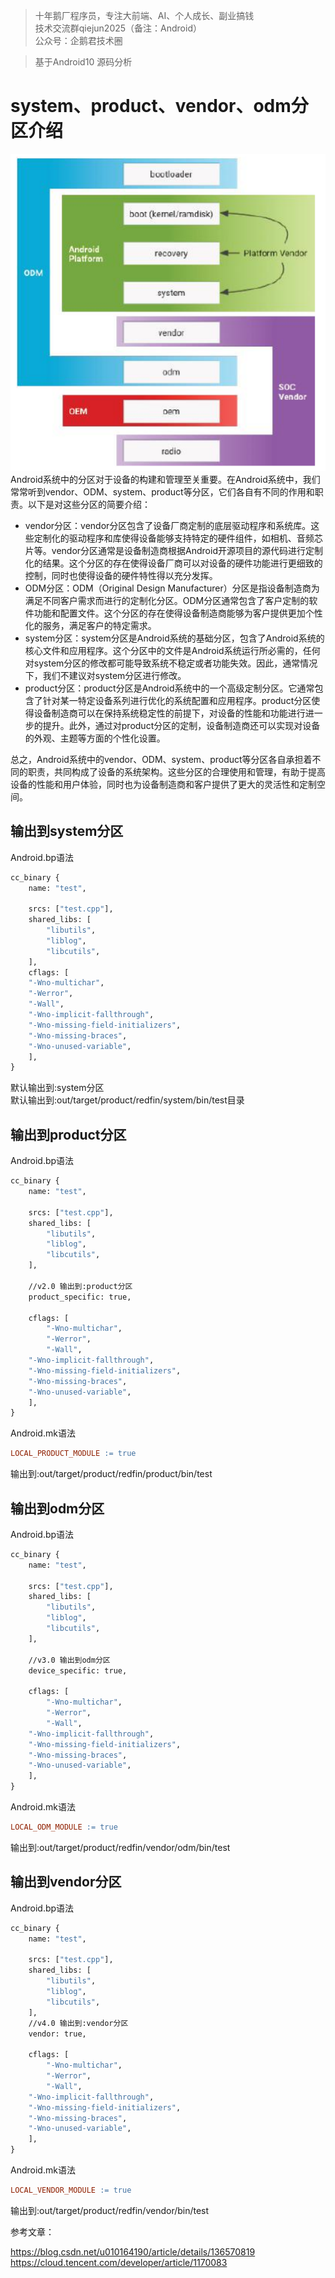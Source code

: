 > 十年鹅厂程序员，专注大前端、AI、个人成长、副业搞钱 <br>
> 技术交流群qiejun2025（备注：Android）<br>
> 公众号：企鹅君技术圈 <br>

> 基于Android10 源码分析

# system、product、vendor、odm分区介绍

![vendor.png](https://raw.githubusercontent.com/linuxjava/AndroidFramework/refs/heads/main/02%20Android%E5%90%AF%E5%8A%A8/images/vendor.png)
Android系统中的分区对于设备的构建和管理至关重要。在Android系统中，我们常常听到vendor、ODM、system、product等分区，它们各自有不同的作用和职责。以下是对这些分区的简要介绍：

*   vendor分区：vendor分区包含了设备厂商定制的底层驱动程序和系统库。这些定制化的驱动程序和库使得设备能够支持特定的硬件组件，如相机、音频芯片等。vendor分区通常是设备制造商根据Android开源项目的源代码进行定制化的结果。这个分区的存在使得设备厂商可以对设备的硬件功能进行更细致的控制，同时也使得设备的硬件特性得以充分发挥。
*   ODM分区：ODM（Original Design Manufacturer）分区是指设备制造商为满足不同客户需求而进行的定制化分区。ODM分区通常包含了客户定制的软件功能和配置文件。这个分区的存在使得设备制造商能够为客户提供更加个性化的服务，满足客户的特定需求。
*   system分区：system分区是Android系统的基础分区，包含了Android系统的核心文件和应用程序。这个分区中的文件是Android系统运行所必需的，任何对system分区的修改都可能导致系统不稳定或者功能失效。因此，通常情况下，我们不建议对system分区进行修改。
*   product分区：product分区是Android系统中的一个高级定制分区。它通常包含了针对某一特定设备系列进行优化的系统配置和应用程序。product分区使得设备制造商可以在保持系统稳定性的前提下，对设备的性能和功能进行进一步的提升。此外，通过对product分区的定制，设备制造商还可以实现对设备的外观、主题等方面的个性化设置。

总之，Android系统中的vendor、ODM、system、product等分区各自承担着不同的职责，共同构成了设备的系统架构。这些分区的合理使用和管理，有助于提高设备的性能和用户体验，同时也为设备制造商和客户提供了更大的灵活性和定制空间。

## 输出到system分区

Android.bp语法

```makefile
cc_binary {
    name: "test",

    srcs: ["test.cpp"],
    shared_libs: [
        "libutils",
        "liblog",
        "libcutils",
    ],
    cflags: [
    "-Wno-multichar",
    "-Werror",
    "-Wall",
	"-Wno-implicit-fallthrough",
	"-Wno-missing-field-initializers",
	"-Wno-missing-braces",
	"-Wno-unused-variable",
    ],
}
```

默认输出到:system分区\
默认输出到:out/target/product/redfin/system/bin/test目录

## 输出到product分区

Android.bp语法

```makefile
cc_binary {
    name: "test",

    srcs: ["test.cpp"],
    shared_libs: [
        "libutils",
        "liblog",
        "libcutils",
    ],

    //v2.0 输出到:product分区
    product_specific: true,

    cflags: [
        "-Wno-multichar",
        "-Werror",
        "-Wall",
	"-Wno-implicit-fallthrough",
	"-Wno-missing-field-initializers",
	"-Wno-missing-braces",
	"-Wno-unused-variable",
    ],
}

```

Android.mk语法

```makefile
LOCAL_PRODUCT_MODULE := true
```

输出到:out/target/product/redfin/product/bin/test

## 输出到odm分区

Android.bp语法

```makefile
cc_binary {
    name: "test",

    srcs: ["test.cpp"],
    shared_libs: [
        "libutils",
        "liblog",
        "libcutils",
    ],

    //v3.0 输出到odm分区
    device_specific: true, 

    cflags: [
        "-Wno-multichar",
        "-Werror",
        "-Wall",
	"-Wno-implicit-fallthrough",
	"-Wno-missing-field-initializers",
	"-Wno-missing-braces",
	"-Wno-unused-variable",
    ],
}
```

Android.mk语法

```makefile
LOCAL_ODM_MODULE := true
```

输出到:out/target/product/redfin/vendor/odm/bin/test

## 输出到vendor分区

Android.bp语法

```makefile
cc_binary {
    name: "test",

    srcs: ["test.cpp"],
    shared_libs: [
        "libutils",
        "liblog",
        "libcutils",
    ],
    //v4.0 输出到:vendor分区
    vendor: true,

    cflags: [
        "-Wno-multichar",
        "-Werror",
        "-Wall",
	"-Wno-implicit-fallthrough",
	"-Wno-missing-field-initializers",
	"-Wno-missing-braces",
	"-Wno-unused-variable",
    ],
}
```

Android.mk语法

```makefile
LOCAL_VENDOR_MODULE := true
```

输出到:out/target/product/redfin/vendor/bin/test

参考文章：

<https://blog.csdn.net/u010164190/article/details/136570819>
<https://cloud.tencent.com/developer/article/1170083>
